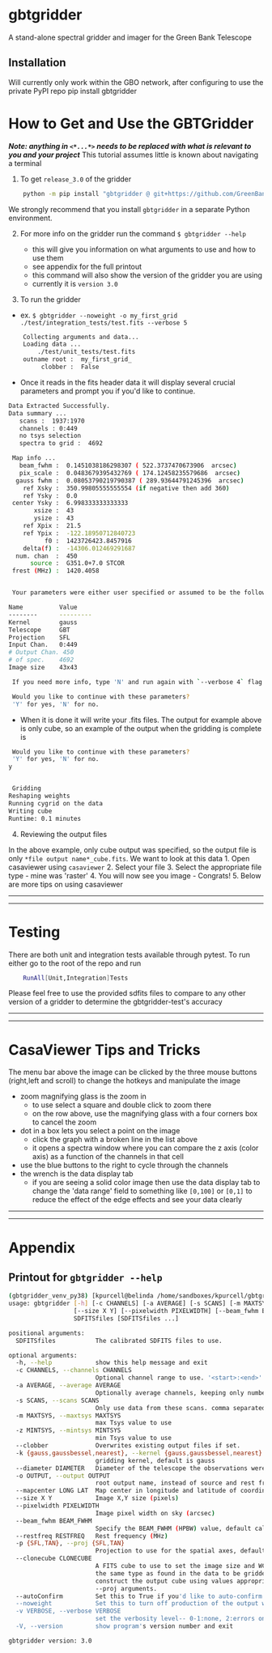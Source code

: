 # gbtgridder

A stand-alone spectral gridder and imager for the Green Bank Telescope

## Installation
Will currently only work within the GBO network, after configuring to use the private PyPI repo
pip install gbtgridder


# How to Get and Use the GBTGridder

***Note: anything in `<*...*>` needs to be replaced with what is relevant to you and your project***
This tutorial assumes little is known about navigating a terminal

1.  To get `release_3.0` of the gridder

```bash
    python -m pip install "gbtgridder @ git+https://github.com/GreenBankObservatory/gbtgridder@release_3.0"
```

We strongly recommend that you install `gbtgridder` in a separate Python environment.

2.  For more info on the gridder run the command `$ gbtgridder --help`

    - this will give you information on what arguments to use and how to use them

    * see appendix for the full printout

    - this command will also show the version of the gridder you are using

    * currently it is `version 3.0`


3.  To run the gridder

- ex. `$ gbtgridder --noweight -o my_first_grid ./test/integration_tests/test.fits --verbose 5`

```bash
    Collecting arguments and data...
    Loading data ...
        ./test/unit_tests/test.fits
    outname root :  my_first_grid_
         clobber :  False
```

- Once it reads in the fits header data it will display several crucial parameters and prompt you if you'd like to continue.

```bash
Data Extracted Successfully.
Data summary ...
   scans :  1937:1970
   channels : 0:449
   no tsys selection
   spectra to grid :  4692

 Map info ...
   beam_fwhm :  0.1451038186298307 ( 522.3737470673906  arcsec)
   pix_scale :  0.0483679395432769 ( 174.12458235579686  arcsec)
  gauss fwhm :  0.08053790219790387 ( 289.93644791245396  arcsec)
    ref Xsky :  350.99805555555554 (if negative then add 360)
    ref Ysky :  0.0
 center Ysky :  6.998333333333333
       xsize :  43
       ysize :  43
    ref Xpix :  21.5
    ref Ypix :  -122.18950712840723
          f0 :  1423726423.8457916
    delta(f) :  -14306.012469291687
  num. chan  :  450
      source :  G351.0+7.0 STCOR
 frest (MHz) :  1420.4058


 Your parameters were either user specified or assumed to be the following. Please review:

Name          Value
--------      ---------
Kernel        gauss
Telescope     GBT
Projection    SFL
Input Chan.   0:449
# Output Chan. 450
# of spec.    4692
Image size    43x43

 If you need more info, type 'N' and run again with `--verbose 4` flag

 Would you like to continue with these parameters?
 'Y' for yes, 'N' for no.

```

- When it is done it will write your .fits files. The output for example above is only cube, so an example of the output when the gridding is complete is

```bash
 Would you like to continue with these parameters?
 'Y' for yes, 'N' for no.
y


 Gridding
Reshaping weights
Running cygrid on the data
Writing cube
Runtime: 0.1 minutes
```

4.  Reviewing the output files

In the above example, only cube output was specified, so the output file is only `*file output name*_cube.fits`. We want to look at this data
        1.  Open casaviewer using `casaviewer`
        2.  Select your file
        3.  Select the appropriate file type - mine was 'raster'
        4.  You will now see you image - Congrats!
        5.  Below are more tips on using casaviewer


* * *
* * *


# Testing
There are both unit and integration tests available through pytest. To run either go to the root of the repo and run
```bash
    RunAll[Unit,Integration]Tests
```
Please feel free to use the provided sdfits files to compare to any other version of a gridder to determine the gbtgridder-test's accuracy

* * *
* * *


# CasaViewer Tips and Tricks

The menu bar above the image can be clicked by the three mouse buttons (right,left and scroll) to change the hotkeys and manipulate the image

- zoom magnifying glass is the zoom in
    - to use select a square and double click to zoom there
    - on the row above, use the magnifying glass with a four corners box to cancel the zoom
- dot in a box lets you select a point on the image
    - click the graph with a broken line in the list above
    - it opens a spectra window where you can compare the z axis (color axis) as a function of the channels in that cell
- use the blue buttons to the right to cycle through the channels
- the wrench is the data display tab
    - if you are seeing a solid color image then use the data display tab to change the 'data range' field to something like `[0,100]` or `[0,1]` to reduce the effect of the edge effects and see your data clearly


* * *
* * *

# Appendix


## Printout for `gbtgridder --help`


```bash
(gbtgridder_venv_py38) [kpurcell@belinda /home/sandboxes/kpurcell/gbtgridder]$ gbtgridder-test --help
usage: gbtgridder [-h] [-c CHANNELS] [-a AVERAGE] [-s SCANS] [-m MAXTSYS] [-z MINTSYS] [--clobber] [-k {gauss,gaussbessel,nearest}] [--diameter DIAMETER] [-o OUTPUT] [--mapcenter LONG LAT]
                  [--size X Y] [--pixelwidth PIXELWIDTH] [--beam_fwhm BEAM_FWHM] [--restfreq RESTFREQ] [-p {SFL,TAN}] [--clonecube CLONECUBE] [--autoConfirm] [--noweight] [-v VERBOSE] [-V]
                  SDFITSfiles [SDFITSfiles ...]

positional arguments:
  SDFITSfiles           The calibrated SDFITS files to use.

optional arguments:
  -h, --help            show this help message and exit
  -c CHANNELS, --channels CHANNELS
                        Optional channel range to use. '<start>:<end>' counting from 0.
  -a AVERAGE, --average AVERAGE
                        Optionally average channels, keeping only number of channels/naverage channels
  -s SCANS, --scans SCANS
                        Only use data from these scans. comma separated list or <start>:<end> range syntax or combination of both
  -m MAXTSYS, --maxtsys MAXTSYS
                        max Tsys value to use
  -z MINTSYS, --mintsys MINTSYS
                        min Tsys value to use
  --clobber             Overwrites existing output files if set.
  -k {gauss,gaussbessel,nearest}, --kernel {gauss,gaussbessel,nearest}
                        gridding kernel, default is gauss
  --diameter DIAMETER   Diameter of the telescope the observations were taken on.
  -o OUTPUT, --output OUTPUT
                        root output name, instead of source and rest frequency
  --mapcenter LONG LAT  Map center in longitude and latitude of coordinate type used in data (RA/DEC, Galactic, etc) (degrees)
  --size X Y            Image X,Y size (pixels)
  --pixelwidth PIXELWIDTH
                        Image pixel width on sky (arcsec)
  --beam_fwhm BEAM_FWHM
                        Specify the BEAM_FWHM (HPBW) value, default calculated per telscope diameter
  --restfreq RESTFREQ   Rest frequency (MHz)
  -p {SFL,TAN}, --proj {SFL,TAN}
                        Projection to use for the spatial axes, default is SFL
  --clonecube CLONECUBE
                        A FITS cube to use to set the image size and WCS parameters in the spatial dimensions. The cube must have the same axes produced here, the spatial axes must be of
                        the same type as found in the data to be gridded, and the projection used in the cube must be either TAN, SFL, or GLS [which is equivalent to SFL]. Default is to
                        construct the output cube using values appropriate for gridding all of the input data. Use of --clonecube overrides any use of --size, --pixelwidth, --mapcenter and
                        --proj arguments.
  --autoConfirm         Set this to True if you'd like to auto-confirm the program stop and move straight into gridding
  --noweight            Set this to turn off production of the output weight cube
  -v VERBOSE, --verbose VERBOSE
                        set the verbosity level-- 0-1:none, 2:errors only, 3:+warnings, 4(default):+user info, 5:+debug
  -V, --version         show program's version number and exit

gbtgridder version: 3.0

```

